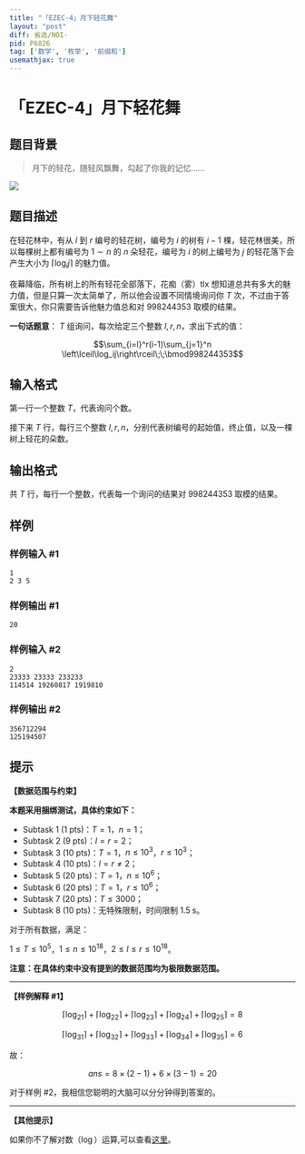 ```yaml
---
title: "「EZEC-4」月下轻花舞"
layout: "post"
diff: 省选/NOI-
pid: P6826
tag: ['数学', '枚举', '前缀和']
usemathjax: true
---
```


# 「EZEC-4」月下轻花舞
## 题目背景

>月下的轻花，随轻风飘舞，勾起了你我的记忆......

![](http://p1.music.126.net/mi-oogxsSXkHwPACQRsxgw==/109951163115816964.jpg?param=557y315)
## 题目描述

在轻花林中，有从 $l$ 到 $r$ 编号的轻花树，编号为 $i$ 的树有 $i-1$ 棵，轻花林很美，所以每棵树上都有编号为 $1\sim n$ 的 $n$ 朵轻花，编号为 $i$ 的树上编号为 $j$ 的轻花落下会产生大小为 $\left\lceil\log_ij\right\rceil$ 的魅力值。  

夜幕降临，所有树上的所有轻花全部落下，花痴（雾）tlx 想知道总共有多大的魅力值，但是只算一次太简单了，所以他会设置不同情境询问你 $T$ 次，不过由于答案很大，你只需要告诉他魅力值总和对 $998244353$ 取模的结果。    

**一句话题意**： $T$ 组询问，每次给定三个整数 $l,r,n$，求出下式的值： 

$$\sum_{i=l}^r(i-1)\sum_{j=1}^n \left\lceil\log_ij\right\rceil\;\;\bmod998244353$$
## 输入格式

第一行一个整数 $T$，代表询问个数。  

接下来 $T$ 行，每行三个整数 $l,r,n$，分别代表树编号的起始值，终止值，以及一棵树上轻花的朵数。
## 输出格式

共 $T$ 行，每行一个整数，代表每一个询问的结果对 $998244353$ 取模的结果。
## 样例

### 样例输入 #1
```
1
2 3 5
```
### 样例输出 #1
```
20
```
### 样例输入 #2
```
2
23333 23333 233233
114514 19260817 1919810   
```
### 样例输出 #2
```
356712294
125194507
```
## 提示

**【数据范围与约束】**   

**本题采用捆绑测试，具体约束如下：**  

- Subtask 1 $(1\text{ pts})$：$T=1$，$n=1$；   
- Subtask 2 $(9\text{ pts})$：$l=r=2$；   
- Subtask 3 $(10\text{ pts})$：$T=1$，$n\leq 10^3$，$r\leq 10^3$；   
- Subtask 4 $(10\text{ pts})$：$l=r\not=2$；      
- Subtask 5 $(20\text{ pts})$：$T=1$，$n\leq 10^6$；
- Subtask 6 $(20\text{ pts})$：$T=1$，$r\leq 10^6$；
- Subtask 7 $(20\text{ pts})$：$T\leq 3000$；
- Subtask 8 $(10\text{ pts})$：无特殊限制，时间限制 $1.5\;\text{s}$。

对于所有数据，满足：  

$1\leq T\leq 10^5$，$1\leq n\leq 10^{18}$，$2\leq l\leq r\leq 10^{18}$。  

**注意：在具体约束中没有提到的数据范围均为极限数据范围。**



------------


**【样例解释 #1】**   

$$\left\lceil\log_21\right\rceil+\left\lceil\log_22\right\rceil+\left\lceil\log_23\right\rceil+\left\lceil\log_24\right\rceil+\left\lceil\log_25\right\rceil=8$$

$$\left\lceil\log_31\right\rceil+\left\lceil\log_32\right\rceil+\left\lceil\log_33\right\rceil+\left\lceil\log_34\right\rceil+\left\lceil\log_35\right\rceil=6$$   

故：

$$ans=8×(2-1)+6×(3-1)=20$$   

对于样例 #2，我相信您聪明的大脑可以分分钟得到答案的。



------------

**【其他提示】**  

如果你不了解对数（$\log$）运算,可以查看[这里](https://baike.baidu.com/item/对数公式/5557846?fr=aladdin)。
